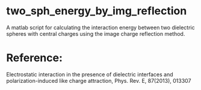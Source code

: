 # two_sph_energy_by_img_reflection
A matlab script for calculating the interaction energy between two dielectric spheres with central charges using the image charge reflection method.

# Reference:
  Electrostatic interaction in the presence of dielectric interfaces and polarization-induced like charge attraction, Phys. Rev. E, 87(2013), 013307
  
  
